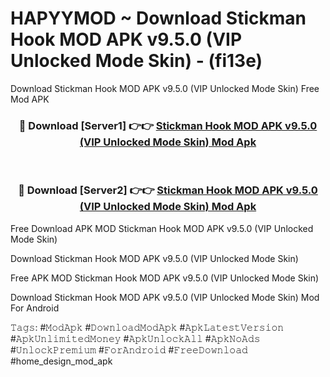 # HAPYYMOD ~ Download Stickman Hook MOD APK v9.5.0 (VIP Unlocked Mode Skin) - (fi13e)
Download Stickman Hook MOD APK v9.5.0 (VIP Unlocked Mode Skin) Free Mod APK

<div align="center">
<h3>🔴 Download [Server1] 👉👉 <a href="https://apk-comot.site?title=Stickman_Hook_MOD_APK_v9.5.0_(VIP_Unlocked_Mode_Skin)">Stickman Hook MOD APK v9.5.0 (VIP Unlocked Mode Skin) Mod Apk</a></h3><br>

<h3>🔴 Download [Server2] 👉👉 <a href="https://apk-comot.site?title=Stickman_Hook_MOD_APK_v9.5.0_(VIP_Unlocked_Mode_Skin)">Stickman Hook MOD APK v9.5.0 (VIP Unlocked Mode Skin) Mod Apk</a></h3>
</div>


Free Download APK MOD Stickman Hook MOD APK v9.5.0 (VIP Unlocked Mode Skin)

Download Stickman Hook MOD APK v9.5.0 (VIP Unlocked Mode Skin) 

Free APK MOD Stickman Hook MOD APK v9.5.0 (VIP Unlocked Mode Skin) 

Download Stickman Hook MOD APK v9.5.0 (VIP Unlocked Mode Skin) Mod For Android

𝚃𝚊𝚐𝚜: #𝙼𝚘𝚍𝙰𝚙𝚔 #𝙳𝚘𝚠𝚗𝚕𝚘𝚊𝚍𝙼𝚘𝚍𝙰𝚙𝚔 #𝙰𝚙𝚔𝙻𝚊𝚝𝚎𝚜𝚝𝚅𝚎𝚛𝚜𝚒𝚘𝚗 #𝙰𝚙𝚔𝚄𝚗𝚕𝚒𝚖𝚒𝚝𝚎𝚍𝙼𝚘𝚗𝚎𝚢 #𝙰𝚙𝚔𝚄𝚗𝚕𝚘𝚌𝚔𝙰𝚕𝚕 #𝙰𝚙𝚔𝙽𝚘𝙰𝚍𝚜 #𝚄𝚗𝚕𝚘𝚌𝚔𝙿𝚛𝚎𝚖𝚒𝚞𝚖 #𝙵𝚘𝚛𝙰𝚗𝚍𝚛𝚘𝚒𝚍 #𝙵𝚛𝚎𝚎𝙳𝚘𝚠𝚗𝚕𝚘𝚊𝚍 #home_design_mod_apk
